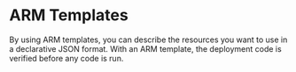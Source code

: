 # ARM Templates

By using ARM templates, you can describe the resources you want to use in a declarative JSON format. With an ARM template, the deployment code is verified before any code is run.
